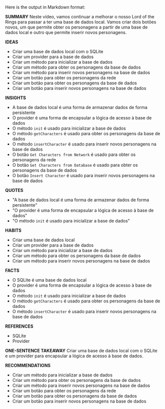Here is the output in Markdown format:

**SUMMARY**
Neste vídeo, vamos continuar a melhorar o nosso Lord of the Rings para passar a ter uma base de dados local. Vamos criar dois botões novos, um que permite obter os personagens a partir de uma base de dados local e outro que permite inserir novos personagens.

**IDEAS**

* Criar uma base de dados local com o SQLite
* Criar um provider para a base de dados
* Criar um método para inicializar a base de dados
* Criar um método para obter os personagens da base de dados
* Criar um método para inserir novos personagens na base de dados
* Criar um botão para obter os personagens da rede
* Criar um botão para obter os personagens da base de dados
* Criar um botão para inserir novos personagens na base de dados

**INSIGHTS**

* A base de dados local é uma forma de armazenar dados de forma persistente
* O provider é uma forma de encapsular a lógica de acesso à base de dados
* O método `init` é usado para inicializar a base de dados
* O método `getCharacters` é usado para obter os personagens da base de dados
* O método `insertCharacter` é usado para inserir novos personagens na base de dados
* O botão `Get Characters from Network` é usado para obter os personagens da rede
* O botão `Get Characters from Database` é usado para obter os personagens da base de dados
* O botão `Insert Character` é usado para inserir novos personagens na base de dados

**QUOTES**

* "A base de dados local é uma forma de armazenar dados de forma persistente"
* "O provider é uma forma de encapsular a lógica de acesso à base de dados"
* "O método `init` é usado para inicializar a base de dados"

**HABITS**

* Criar uma base de dados local
* Criar um provider para a base de dados
* Criar um método para inicializar a base de dados
* Criar um método para obter os personagens da base de dados
* Criar um método para inserir novos personagens na base de dados

**FACTS**

* O SQLite é uma base de dados local
* O provider é uma forma de encapsular a lógica de acesso à base de dados
* O método `init` é usado para inicializar a base de dados
* O método `getCharacters` é usado para obter os personagens da base de dados
* O método `insertCharacter` é usado para inserir novos personagens na base de dados

**REFERENCES**

* SQLite
* Provider

**ONE-SENTENCE TAKEAWAY**
Criar uma base de dados local com o SQLite e um provider para encapsular a lógica de acesso à base de dados.

**RECOMMENDATIONS**

* Criar um método para inicializar a base de dados
* Criar um método para obter os personagens da base de dados
* Criar um método para inserir novos personagens na base de dados
* Criar um botão para obter os personagens da rede
* Criar um botão para obter os personagens da base de dados
* Criar um botão para inserir novos personagens na base de dados
